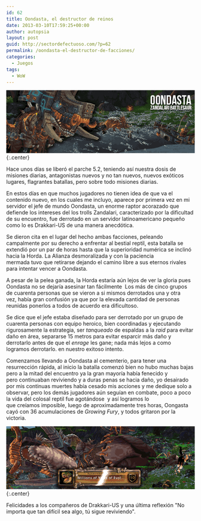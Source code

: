 ```yaml
---
id: 62
title: Oondasta, el destructor de reinos
date: 2013-03-10T17:59:25+00:00
author: autopsia
layout: post
guid: http://sectordefectuoso.com/?p=62
permalink: /oondasta-el-destructor-de-facciones/
categories:
  - Juegos
tags:
  - WoW
---
```

![Oondasta](/assets/images/2013/03/oondasta.png "Millones de años de evolución versus mi puño"){:.center}

Hace unos días se liberó el parche 5.2, teniendo así nuestra dosis de misiones diarias, antagonistas nuevos y no tan nuevos, nuevos exóticos lugares, flagrantes batallas, pero sobre todo misiones diarias.

En estos días en que muchos jugadores no tienen idea de que va el contenido nuevo, en los cuales me incluyo, aparece por primera vez en mi servidor el jefe de mundo Oondasta, un enorme raptor acorazado que defiende los intereses del los trolls Zandalari, caracterizado por la dificultad de su encuentro, fue derrotado en un servidor latinoamericano pequeño como lo es Drakkari-US de una manera anecdótica.

<!--more-->

Se dieron cita en el lugar del hecho ambas facciones, peleando campalmente por su derecho a enfrentar al bestial reptil, esta batalla se extendió por un par de horas hasta que la superioridad numérica se inclinó hacia la Horda. La Alianza desmoralizada y con la paciencia mermada tuvo que retirarse dejando el camino libre a sus eternos rivales para intentar vencer a Oondasta.

A pesar de la pelea ganada, la Horda estaría aún lejos de ver la gloria pues Oondasta no se dejaría asesinar tan fácilmente  Los más de cinco grupos de cuarenta personas que se vieron a si mismos derrotados una y otra vez, había gran confusión ya que por la elevada cantidad de personas reunidas ponerlos a todos de acuerdo era dificultoso.

Se dice que el jefe estaba diseñado para ser derrotado por un grupo de cuarenta personas con equipo heroico, bien coordinadas y ejecutando rigurosamente la estrategia, ser _tanqueado_ de espaldas a la _raid_ para evitar daño en área, separarse 15 metros para evitar esparcir más daño y derrotarlo antes de que el _enrage_ les gane; nada más lejos a como logramos derrotarlo. en nuestro exitoso intento.

Comenzamos llevando a Oondasta al cementerio, para tener una resurrección rápida, al inicio la batalla comenzó bien no hubo muchas bajas pero a la mitad del encuentro ya la gran mayoría había fenecido y pero continuaban reviviendo y a duras penas se hacia daño, yo desairado por mis continuas muertes había cesado mis acciones y me dedique solo a observar, pero los demás jugadores aún seguían en combate, poco a poco la vida del colosal reptil fue agotándose  y así logramos lo que creíamos imposible, luego de aproximadamente tres horas, Oongasta cayó con 36 acumulaciones de _Growing Fury_, y todos gritaron por la victoria.

![Give me epics!](/assets/images/2013/03/oondastadead.gif){:.center}

Felicidades a los compañeros de Drakkari-US y una última reflexión "No importa que tan difícil sea algo, tú sigue reviviendo".
